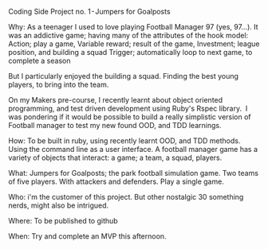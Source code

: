 Coding Side Project no. 1 - Jumpers for Goalposts

Why: As a teenager I used to love playing Football Manager 97 (yes, 97…). It was an addictive game; having many of the attributes of the hook model:
Action; play a game, Variable reward; result of the game, Investment; league position, and building a squad Trigger; automatically loop to next game, to complete a season

But I particularly enjoyed the building a squad. Finding the best young players, to bring into the team.

On my Makers pre-course, I recently learnt about object oriented programming, and test driven development using Ruby's Rspec library. 
I was pondering if it would be possible to build a really simplistic version of Football manager to test my new found OOD, and TDD learnings.

How: To be built in ruby, using recently learnt OOD, and TDD methods. Using the command line as a user interface. A football manager game has a variety of objects that interact: a game; a team, a squad, players.

What: Jumpers for Goalposts; the park football simulation game.
Two teams of five players. With attackers and defenders. Play a single game. 

Who: i'm the customer of this project. But other nostalgic 30 something nerds, might also be intrigued.

Where: To be published to github

When: Try and complete an MVP this afternoon.

